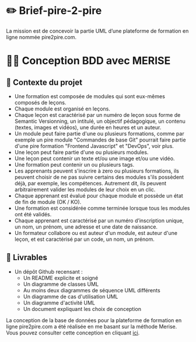 # ✏️ Brief-pire-2-pire
La mission est de concevoir  la partie UML d’une plateforme de formation en ligne nommée pire2pire.com.

# 👩‍💻 Conception BDD avec MERISE
## 📢 Contexte du projet
- Une formation est composée de modules qui sont eux-mêmes composés de leçons.
- Chaque module est organisé en leçons.
- Chaque leçon est caractérisé par un numéro de leçon sous forme de Semantic Versionning, un intitulé, un objectif pédagogique, un contenu (textes, images et vidéos), une durée en heures et un auteur.
- Un module peut faire partie d'une ou plusieurs formations, comme par exemple un pire module "Commandes de base Git" pourrait faire partie d'une pire formation "Frontend Javascript" et "DevOps", voir  plus.
- Une leçon peut faire partie d'une ou plusieurs modules.
- Une leçon peut contenir un texte et/ou une image et/ou une vidéo.
- Une formation peut contenir un ou plusieurs tags.
- Les apprenants peuvent s'inscrire à zero ou plusieurs formations, ils peuvent choisir de ne pas suivre certains des modules s'ils possèdent déjà, par exemple, les compétences. Autrement dit, ils peuvent arbitrairement valider les modules de leur choix en un clic.
- Chaque apprenant est évalué pour chaque module et possède un état de fin de module (OK / KO).
- Une formation est considérée comme terminée lorsque tous les modules ont été validés.
- Chaque apprenant est caractérisé par un numéro d’inscription unique, un nom, un prénom, une adresse et une date de naissance.
- Un formateur collabore ou est auteur d'un module, est auteur d'une leçon, et est caractérisé par un code, un nom, un prénom.

## 📜 Livrables
- Un dépôt Github recensant : 
    - Un README explicite et soigné
    - Un diagramme de classes UML
    - Au moins deux diagrammes de séquence UML différents
    - Un diagramme de cas d'utilisation UML
    - Un diagramme d'activité UML
    - Un document expliquant les choix de conception


La conception de la base de données pour la plateforme de formation en ligne pire2pire.com a été réalisée en me basant sur la méthode Merise. Vous pouvez consulter cette conception en cliquant <a href="UML/">ici</a>.